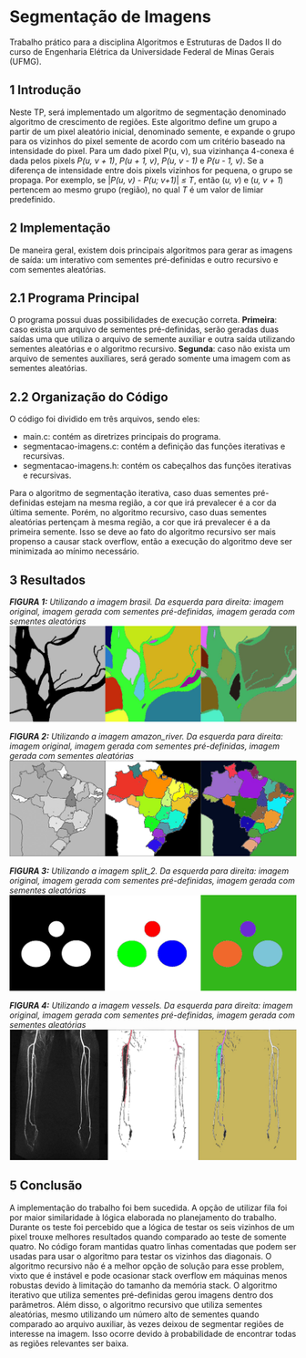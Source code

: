# Segmentação de Imagens
Trabalho prático para a disciplina Algoritmos e Estruturas de Dados II do curso de Engenharia Elétrica da Universidade Federal de Minas Gerais (UFMG).

## 1 Introdução
Neste TP, será implementado um algoritmo de segmentação denominado algoritmo de crescimento de regiões. Este algoritmo define um grupo a partir de um pixel aleatório inicial, denominado semente, e expande o grupo para os vizinhos do pixel semente de acordo com um critério baseado na intensidade do pixel. Para um dado pixel P(u, v), sua vizinhança 4-conexa é dada pelos pixels _P(u, v + 1)_, _P(u + 1, v)_, _P(u, v - 1)_ e _P(u - 1, v)_. Se a diferença de intensidade entre dois pixels vizinhos for pequena, o grupo se propaga. Por exemplo, se |_P(u, v) - P(u; v+1)_| _≤_  _T_, então (_u, v_) e (_u, v + 1_) pertencem ao mesmo grupo (região), no qual _T_ é um valor de limiar predefinido. 

## 2 Implementação
De maneira geral, existem dois principais algoritmos para gerar as imagens de saída: um interativo com sementes pré-definidas e outro recursivo e com sementes aleatórias.

## 2.1 Programa Principal
O programa possui duas possibilidades de execução correta. **Primeira**: caso exista um arquivo de sementes pré-definidas, serão geradas duas saídas uma que utiliza o arquivo de semente auxiliar e outra saída utilizando sementes aleatórias e o algoritmo recursivo. **Segunda**: caso não exista um arquivo de sementes auxiliares, será gerado somente uma imagem com as sementes aleatórias.

## 2.2 Organização do Código
O código foi dividido em três arquivos, sendo eles:

* main.c: contém as diretrizes principais do programa.
* segmentacao-imagens.c: contém a definição das funções iterativas e recursivas.
* segmentacao-imagens.h: contém os cabeçalhos das funções iterativas e recursivas.

Para o algoritmo de segmentação iterativa, caso duas sementes pré-definidas estejam na mesma região, a cor que irá prevalecer é a cor da última semente. Porém, no algoritmo recursivo, caso duas sementes aleatórias pertençam à mesma região, a cor que irá prevalecer é a da primeira semente. Isso se deve ao fato do algoritmo recursivo ser mais propenso a causar stack overflow, então a execução do algoritmo deve ser minimizada ao mínimo necessário.

## 3 Resultados

_**FIGURA 1:** Utilizando a imagem brasil. Da esquerda para direita: imagem original, imagem gerada com sementes pré-definidas, imagem gerada com sementes aleatórias_
![alt text](https://github.com/brenocsp/image-segmentation/blob/master/images_jpg/comparacao-01.png)

_**FIGURA 2:** Utilizando a imagem amazon_river. Da esquerda para direita: imagem original, imagem gerada com sementes pré-definidas, imagem gerada com sementes aleatórias_
![alt text](https://github.com/brenocsp/image-segmentation/blob/master/images_jpg/comparacao-02.png)

_**FIGURA 3:** Utilizando a imagem split_2. Da esquerda para direita: imagem original, imagem gerada com sementes pré-definidas, imagem gerada com sementes aleatórias_
![alt text](https://github.com/brenocsp/image-segmentation/blob/master/images_jpg/comparacao-03.png)

_**FIGURA 4:** Utilizando a imagem vessels. Da esquerda para direita: imagem original, imagem gerada com sementes pré-definidas, imagem gerada com sementes aleatórias_
![alt text](https://github.com/brenocsp/image-segmentation/blob/master/images_jpg/comparacao-04.png)

## 5 Conclusão
A implementação do trabalho foi bem sucedida. A opção de utilizar fila foi por maior similaridade à lógica elaborada no planejamento do trabalho. Durante os teste foi percebido que a lógica de testar os seis vizinhos de um pixel trouxe melhores resultados quando comparado ao teste de somente quatro. No código foram mantidas quatro linhas comentadas que podem ser usadas para usar o algoritmo para testar os vizinhos das diagonais. O algoritmo recursivo não é a melhor opção de solução para esse problem, vixto que é instável e pode ocasionar stack overflow em máquinas menos robustas devido à limitação do tamanho da memória stack. O algoritmo iterativo que utiliza sementes pré-definidas gerou imagens dentro dos parâmetros. Além disso, o algoritmo recursivo que utiliza sementes aleatórias, mesmo utilizando um número alto de sementes quando comparado ao arquivo auxiliar, às vezes deixou de segmentar regiões de interesse na imagem. Isso ocorre devido à probabilidade de encontrar todas as regiões relevantes ser baixa.
